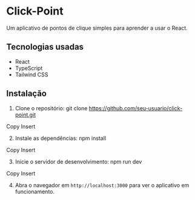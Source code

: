 # Click-Point

Um aplicativo de pontos de clique simples para aprender a usar o React.

## Tecnologias usadas

- React
- TypeScript
- Tailwind CSS

## Instalação

1. Clone o repositório:
git clone https://github.com/seu-usuario/click-point.git

Copy
Insert

2. Instale as dependências:
npm install

Copy
Insert

3. Inicie o servidor de desenvolvimento:
npm run dev

Copy
Insert

4. Abra o navegador em `http://localhost:3000` para ver o aplicativo em funcionamento.
